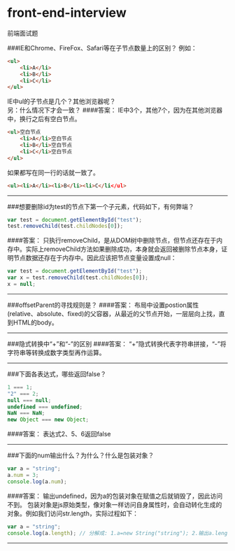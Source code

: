 # front-end-interview
前端面试题

###IE和Chrome、FireFox、Safari等在子节点数量上的区别？
例如：
```html
<ul>
    <li>A</li>
    <li>B</li>
    <li>C</li>
</ul>
```
IE中ul的子节点是几个？其他浏览器呢？<br>
另：什么情况下才会一致？
####答案：
IE中3个，其他7个，因为在其他浏览器中，换行之后有空白节点。
```html
<ul>空白节点
    <li>A</li>空白节点
    <li>B</li>空白节点
    <li>C</li>空白节点
</ul>
```
如果都写在同一行的话就一致了。
```html
<ul><li>A</li><li>B</li><li>C</li</ul>
```

---

###想要删除id为test的节点下第一个子元素，代码如下，有何弊端？
```javascript
var test = document.getElementById("test");
test.removeChild(test.childNodes[0]);
```
####答案：
只执行removeChild，是从DOM树中删除节点，但节点还存在于内存中。实际上removeChild方法如果删除成功，本身就会返回被删除节点本身，证明节点数据还存在于内存中。因此应该把节点变量设置成null：
```javascript
var test = document.getElementById("test");
var x = test.removeChild(test.childNodes[0]);
x = null;
```

---

###offsetParent的寻找规则是？
####答案：
布局中设置postion属性(relative、absolute、fixed)的父容器，从最近的父节点开始，一层层向上找，直到HTML的body。

---

###隐式转换中“+”和“-”的区别
####答案：
“+”隐式转换代表字符串拼接，“-”将字符串等转换成数字类型再作运算。

---

###下面各表达式，哪些返回false？
```javascript
1 === 1;
"2" === 2;
null === null;
undefined === undefined;
NaN === NaN;
new Object === new Object;
```
####答案：
表达式2、5、6返回false

---

###下面的num输出什么？为什么？什么是包装对象？
```javascript
var a = "string";
a.num = 3;
console.log(a.num);
```
####答案：
输出undefined，因为a的包装对象在赋值之后就销毁了，因此访问不到。
包装对象是js原始类型，像对象一样访问自身属性时，会自动转化生成的对象。例如我们访问str.length，实际过程如下：
```javascript
var a = "string";
console.log(a.length); // 分解成: 1.a=new String("string"); 2.输出a.length; 3.a = "string";然后创建的String对象被销毁。
```

---


